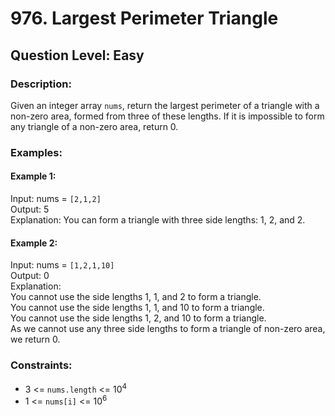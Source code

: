 # 976. Largest Perimeter Triangle
## Question Level: Easy
### Description:
Given an integer array `nums`, return the largest perimeter of a triangle with a non-zero area, formed from three of these lengths. If it is impossible to form any triangle of a non-zero area, return 0.

### Examples:
#### Example 1:

Input: nums = `[2,1,2]`  
Output: 5  
Explanation: You can form a triangle with three side lengths: 1, 2, and 2.  
#### Example 2:

Input: nums = `[1,2,1,10]`  
Output: 0  
Explanation:   
You cannot use the side lengths 1, 1, and 2 to form a triangle.  
You cannot use the side lengths 1, 1, and 10 to form a triangle.  
You cannot use the side lengths 1, 2, and 10 to form a triangle.  
As we cannot use any three side lengths to form a triangle of non-zero area, we return 0.  

### Constraints:

- 3 <= `nums.length` <= 10<sup>4</sup>
- 1 <= `nums[i]` <= 10<sup>6</sup>